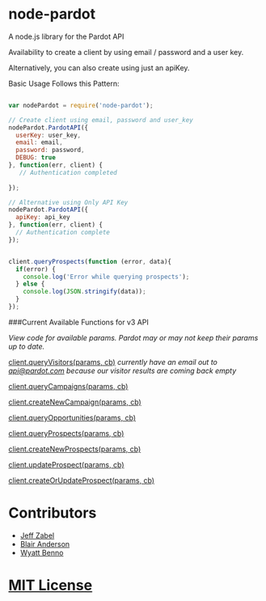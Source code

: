 node-pardot
===========

A node.js library for the Pardot API

Availability to create a client by using email / password and a user key.

Alternatively, you can also create using just an apiKey.


Basic Usage Follows this Pattern:

```javascript

var nodePardot = require('node-pardot');

// Create client using email, password and user_key
nodePardot.PardotAPI({
  userKey: user_key,
  email: email,
  password: password,
  DEBUG: true
}, function(err, client) {
   // Authentication completed
   
});

// Alternative using Only API Key
nodePardot.PardotAPI({
  apiKey: api_key
}, function(err, client) {
  // Authentication complete
});


client.queryProspects(function (error, data){
  if(error) {
    console.log('Error while querying prospects');
  } else {
    console.log(JSON.stringify(data));
  }
});

```

###Current Available Functions for v3 API

_View code for available params. Pardot may or may not keep their params up to date._

[client.queryVisitors(params, cb)](https://github.com/Datahero/node-pardot/blob/master/lib/pardot/PardotAPI_v3.js#L138-L156) _currently have an email out to api@pardot.com because our visitor results are coming back empty_


[client.queryCampaigns(params, cb)](https://github.com/Datahero/node-pardot/blob/master/lib/pardot/PardotAPI_v3.js#L164-L182)

[client.createNewCampaign(params, cb)](https://github.com/Datahero/node-pardot/blob/master/lib/pardot/PardotAPI_v3.js#L191-L198)

[client.queryOpportunities(params, cb)](https://github.com/Datahero/node-pardot/blob/master/lib/pardot/PardotAPI_v3.js#L206-L229)

[client.queryProspects(params, cb)](https://github.com/Datahero/node-pardot/blob/master/lib/pardot/PardotAPI_v3.js#L236-L271)

[client.createNewProspects(params, cb)](https://github.com/Datahero/node-pardot/blob/master/lib/pardot/PardotAPI_v3.js#L273-L277)

[client.updateProspect(params, cb)](https://github.com/Datahero/node-pardot/blob/master/lib/pardot/PardotAPI_v3.js#L282-L289)

[client.createOrUpdateProspect(params, cb)](https://github.com/Datahero/node-pardot/blob/master/lib/pardot/PardotAPI_v3.js#L291-L347)


# Contributors

- [Jeff Zabel](http://github.com/jzabel)
- [Blair Anderson](http://github.com/blairanderson)
- [Wyatt Benno](http://github.com/wyattbenno777)

# [MIT License](https://github.com/Datahero/node-pardot/blob/master/LICENSE)

